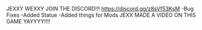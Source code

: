 JEXXY WEXXY JOIN THE DISCORD!!! https://discord.gg/z8sVf53KsM
-Bug Fixes
-Added Statue
-Added things for Mods
JEXX MADE A VIDEO ON THIS GAME YAYYYY!!!!
